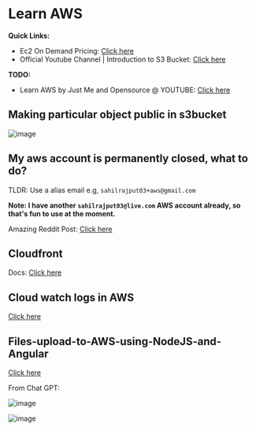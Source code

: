 # Learn AWS

**Quick Links:**
- Ec2 On Demand Pricing: [Click here](https://aws.amazon.com/ec2/pricing/on-demand/)
- Official Youtube Channel \| Introduction to S3 Bucket: [Click here](https://youtu.be/_I14_sXHO8U)

**TODO:**
- Learn AWS by Just Me and Opensource @ YOUTUBE: [Click here](https://www.youtube.com/playlist?list=PL34sAs7_26wMKAl2wcDXb7ko65V8KDBzG)

## Making particular object public in s3bucket

![image](https://github.com/sahilrajput03/sahilrajput03/assets/31458531/0d6579a5-eeec-408f-94d5-46cc8634774f)

## My aws account is permanently closed, what to do?

TLDR: Use a alias email e.g, `sahilrajput03+aws@gmail.com`

**Note: I have another `sahilrajput03@live.com` AWS account already, so that's fun to use at the moment.**

Amazing Reddit Post: [Click here](https://www.reddit.com/r/aws/comments/1185k0g/your_aws_account_was_permanently_closed/)

## Cloudfront

Docs: [Click here](https://docs.aws.amazon.com/AmazonCloudFront/latest/DeveloperGuide/Introduction.html)

## Cloud watch logs in AWS

[Click here](https://docs.aws.amazon.com/AmazonCloudWatch/latest/logs/WhatIsCloudWatchLogs.html)

## Files-upload-to-AWS-using-NodeJS-and-Angular

[Click here](https://github.com/piratedeepak/Files-upload-to-AWS-using-NodeJS-and-Angular)

From Chat GPT:

![image](https://user-images.githubusercontent.com/31458531/206914158-50ef77a6-75e8-4e72-bffa-5f6263d9aea3.png)

![image](https://user-images.githubusercontent.com/31458531/206914165-00e5a3d0-d1c9-4c3e-bb21-c42fa08bd804.png)
